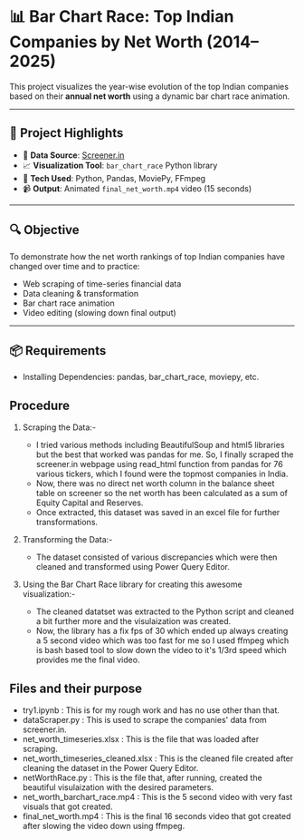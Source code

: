 # 📊 Bar Chart Race: Top Indian Companies by Net Worth (2014–2025)

This project visualizes the year-wise evolution of the top Indian companies based on their **annual net worth** using a dynamic bar chart race animation.

---

## 📌 Project Highlights

- 🏢 **Data Source**: [Screener.in](https://www.screener.in/)
- 📈 **Visualization Tool**: `bar_chart_race` Python library
- 🧠 **Tech Used**: Python, Pandas, MoviePy, FFmpeg
- 📹 **Output**: Animated `final_net_worth.mp4` video (15 seconds)

---

## 🔍 Objective

To demonstrate how the net worth rankings of top Indian companies have changed over time and to practice:
- Web scraping of time-series financial data
- Data cleaning & transformation
- Bar chart race animation
- Video editing (slowing down final output)

---

## 📦 Requirements

- Installing Dependencies: pandas, bar_chart_race, moviepy, etc.

## Procedure
1. Scraping the Data:-
    - I tried various methods including BeautifulSoup and html5 libraries but the best that worked was pandas for me. So, I finally scraped the screener.in webpage using read_html function from pandas for 76 various tickers, which I found were the topmost companies in India.
    - Now, there was no direct net worth column in the balance sheet table on screener so the net worth has been calculated as a sum of Equity Capital and Reserves.
    - Once extracted, this dataset was saved in an excel file for further transformations.

2. Transforming the Data:-
    - The dataset consisted of various discrepancies which were then cleaned and transformed using Power Query Editor.

3. Using the Bar Chart Race library for creating this awesome visualization:-
    - The cleaned datatset was extracted to the Python script and cleaned a bit further more and the visulaization was created.
    - Now, the library has a fix fps of 30 which ended up always creating a 5 second video which was too fast for me so I used ffmpeg which is bash based tool to slow down the video to it's 1/3rd speed which provides me the final video.

## Files and their purpose
- try1.ipynb : This is for my rough work and has no use other than that.
- dataScraper.py : This is used to scrape the companies' data from screener.in.
- net_worth_timeseries.xlsx : This is the file that was loaded after scraping.
- net_worth_timeseries_cleaned.xlsx : This is the cleaned file created after cleaning the dataset in the Power Query Editor.
- netWorthRace.py : This is the file that, after running, created the beautiful visulaization with the desired parameters.
- net_worth_barchart_race.mp4 : This is the 5 second video with very fast visuals that got created.
- final_net_worth.mp4 : This is the final 16 seconds video that got created after slowing the video down using ffmpeg.